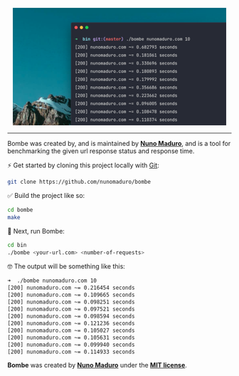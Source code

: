<p align="center">
    <img src="https://raw.githubusercontent.com/nunomaduro/bombe/master/art/banner.png" alt="Bombe logo" width="480">
</p>

---

Bombe was created by, and is maintained by **[Nuno Maduro](https://github.com/nunomaduro)**, and is a tool for benchmarking the given url response status and response time.

⚡️ Get started by cloning this project locally with [Git](https://git-scm.com/downloads):

```bash
git clone https://github.com/nunomaduro/bombe
```

✅ Build the project like so:
```bash
cd bombe
make
```

🚀 Next, run Bombe:
```bash
cd bin
./bombe <your-url.com> <number-of-requests>
```

🤓 The output will be something like this:
```
➜  ./bombe nunomaduro.com 10
[200] nunomaduro.com ~= 0.216454 seconds 
[200] nunomaduro.com ~= 0.109665 seconds 
[200] nunomaduro.com ~= 0.098251 seconds 
[200] nunomaduro.com ~= 0.097521 seconds 
[200] nunomaduro.com ~= 0.098594 seconds 
[200] nunomaduro.com ~= 0.121236 seconds 
[200] nunomaduro.com ~= 0.105027 seconds 
[200] nunomaduro.com ~= 0.105631 seconds 
[200] nunomaduro.com ~= 0.099940 seconds 
[200] nunomaduro.com ~= 0.114933 seconds
```

**Bombe** was created by **[Nuno Maduro](https://twitter.com/enunomaduro)** under the **[MIT license](https://opensource.org/licenses/MIT)**.
